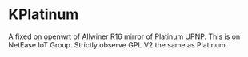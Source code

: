 # KPlatinum

A fixed on openwrt of Allwiner R16 mirror of Platinum UPNP.
This is on NetEase IoT Group.
Strictly observe GPL V2 the same as Platinum.